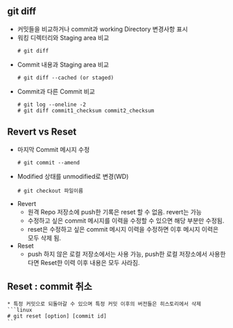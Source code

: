 ## git diff
  * 커밋들을 비교하거나 commit과 working Directory 변경사항 표시
  * 워킹 디렉터리와 Staging area 비교
     ```linux
     # git diff
     ```
  * Commit 내용과 Staging area 비교
     ```linux
     # git diff --cached (or staged)
     ```
  * Commit과 다른 Commit 비교
     ```linux
     # git log --oneline -2
     # git diff commit1_checksum commit2_checksum
     ```
 
 ## Revert vs Reset
   * 마지막 Commit 메시지 수정
     ```linux
     # git commit --amend
     ```
   * Modified 상태를 unmodified로 변경(WD)
     ```linux
     # git checkout 파일이름
     ```
   * Revert
     * 원격 Repo 저장소에 push한 기록은 reset 할 수 없음. revert는 가능 
     * 수정하고 싶은 commit 메시지를 이력을 수정할 수 있으면 해당 부분만 수정됨.
     * reset은 수정하고 싶은 commit 메시지 이력을 수정하면 이후 메시지 이력은 모두 삭제 됨.
   * Reset
     * push 하지 않은 로컬 저장소에서는 사용 가능, push한 로컬 저장소에서 사용한다면 Reset한 이력 이후 내용은 모두 사라짐. 
   
  ## Reset : commit 취소
    * 특정 커밋으로 되돌아갈 수 있으며 특정 커밋 이후의 버전들은 히스토리에서 삭제
    ```linux
    # git reset [option] [commit id]
    ```
    

